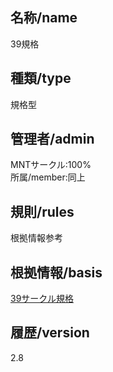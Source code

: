## 名称/name 
39規格  
## 種類/type  
規格型  
## 管理者/admin  
MNTサークル:100%  
所属/member:同上  
## 規則/rules  
  根拠情報参考
## 根拠情報/basis  
  [39サークル規格](https://github.com/tam1192/39circlex-mnt)
## 履歴/version  
2.8  

